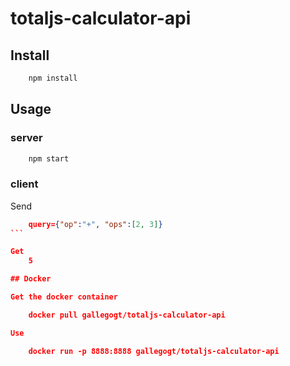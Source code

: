 # totaljs-calculator-api

## Install

```bash
    npm install
```

## Usage

### server

```bash
    npm start
```

### client

Send

````json
    query={"op":"+", "ops":[2, 3]}
```

Get
    5

## Docker

Get the docker container

    docker pull gallegogt/totaljs-calculator-api

Use

    docker run -p 8888:8888 gallegogt/totaljs-calculator-api

